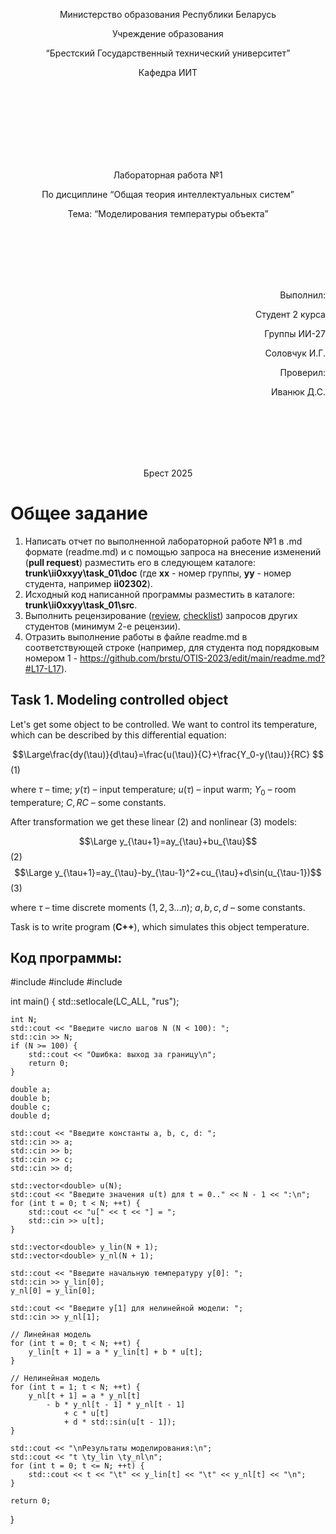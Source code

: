<p align="center"> Министерство образования Республики Беларусь</p>
<p align="center">Учреждение образования</p>
<p align="center">“Брестский Государственный технический университет”</p>
<p align="center">Кафедра ИИТ</p>
<br><br><br><br><br><br><br>
<p align="center">Лабораторная работа №1</p>
<p align="center">По дисциплине “Общая теория интеллектуальных систем”</p>
<p align="center">Тема: “Моделирования температуры объекта”</p>
<br><br><br><br><br>
<p align="right">Выполнил:</p>
<p align="right">Студент 2 курса</p>
<p align="right">Группы ИИ-27</p>
<p align="right">Соловчук И.Г.</p>
<p align="right">Проверил:</p>
<p align="right">Иванюк Д.С.</p>
<br><br><br><br><br>
<p align="center">Брест 2025</p>

# Общее задание #
1. Написать отчет по выполненной лабораторной работе №1 в .md формате (readme.md) и с помощью запроса на внесение изменений (**pull request**) разместить его в следующем каталоге: **trunk\ii0xxyy\task_01\doc** (где **xx** - номер группы, **yy** - номер студента, например **ii02302**).
2. Исходный код написанной программы разместить в каталоге: **trunk\ii0xxyy\task_01\src**.
3. Выполнить рецензирование ([review](https://linearb.io/blog/code-review-on-github), [checklist](https://linearb.io/blog/code-review-checklist)) запросов других студентов (минимум 2-е рецензии).
4. Отразить выполнение работы в файле readme.md в соответствующей строке (например, для студента под порядковым номером 1 - https://github.com/brstu/OTIS-2023/edit/main/readme.md?#L17-L17).

## Task 1. Modeling controlled object ##
Let's get some object to be controlled. We want to control its temperature, which can be described by this differential equation:

$$\Large\frac{dy(\tau)}{d\tau}=\frac{u(\tau)}{C}+\frac{Y_0-y(\tau)}{RC} $$ (1)

where $\tau$ – time; $y(\tau)$ – input temperature; $u(\tau)$ – input warm; $Y_0$ – room temperature; $C,RC$ – some constants.

After transformation we get these linear (2) and nonlinear (3) models:

$$\Large y_{\tau+1}=ay_{\tau}+bu_{\tau}$$ (2)
$$\Large y_{\tau+1}=ay_{\tau}-by_{\tau-1}^2+cu_{\tau}+d\sin(u_{\tau-1})$$ (3)

where $\tau$ – time discrete moments ($1,2,3{\dots}n$); $a,b,c,d$ – some constants.

Task is to write program (**С++**), which simulates this object temperature.


## Код программы:
#include <iostream>
#include <vector>
#include <cmath>

int main() {
    std::setlocale(LC_ALL, "rus");

    int N;
    std::cout << "Введите число шагов N (N < 100): ";
    std::cin >> N;
    if (N >= 100) {
        std::cout << "Ошибка: выход за границу\n";
        return 0;
    }

    double a;
    double b;
    double c;
    double d;

    std::cout << "Введите константы a, b, c, d: ";
    std::cin >> a;
    std::cin >> b;
    std::cin >> c;
    std::cin >> d;

    std::vector<double> u(N);
    std::cout << "Введите значения u(t) для t = 0.." << N - 1 << ":\n";
    for (int t = 0; t < N; ++t) {
        std::cout << "u[" << t << "] = ";
        std::cin >> u[t];
    }

    std::vector<double> y_lin(N + 1);
    std::vector<double> y_nl(N + 1);

    std::cout << "Введите начальную температуру y[0]: ";
    std::cin >> y_lin[0];
    y_nl[0] = y_lin[0];

    std::cout << "Введите y[1] для нелинейной модели: ";
    std::cin >> y_nl[1];

    // Линейная модель
    for (int t = 0; t < N; ++t) {
        y_lin[t + 1] = a * y_lin[t] + b * u[t];
    }

    // Нелинейная модель
    for (int t = 1; t < N; ++t) {
        y_nl[t + 1] = a * y_nl[t]
            - b * y_nl[t - 1] * y_nl[t - 1]
                + c * u[t]
                + d * std::sin(u[t - 1]);
    }

    std::cout << "\nРезультаты моделирования:\n";
    std::cout << "t \ty_lin \ty_nl\n";
    for (int t = 0; t <= N; ++t) {
        std::cout << t << "\t" << y_lin[t] << "\t" << y_nl[t] << "\n";
    }

    return 0;
}
